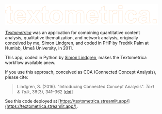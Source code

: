 ![textometrica](logo.png)

[*Textometrica*](https://web.archive.org/web/20120201063603/http://textometrica.humlab.umu.se/) was an application for combining quantitative content analysis, qualitative thematization, and network analysis, originally conceived by me, Simon Lindgren, and coded in PHP by Fredrik Palm at Humlab, Umeå University, in 2011.

This app, coded in Python by [Simon Lindgren](https://github.com/simonlindgren), makes the Textometrica workflow available anew. 

If you use this approach, conceived as CCA (Connected Concept Analysis), please cite:

> Lindgren, S. (2016). \"Introducing Connected Concept Analysis\". *Text & Talk*, 36(3), 341–362 [[doi](https://doi.org/10.1515/text-2016-0016)]

See this code deployed at [https://textometrica.streamlit.app/](https://textometrica.streamlit.app/).
